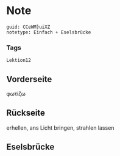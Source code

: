 # Note
```
guid: CCeWM}uiXZ
notetype: Einfach + Eselsbrücke
```

### Tags
```
Lektion12
```

## Vorderseite
φωτίζω

## Rückseite
erhellen, ans Licht bringen, strahlen lassen

## Eselsbrücke

